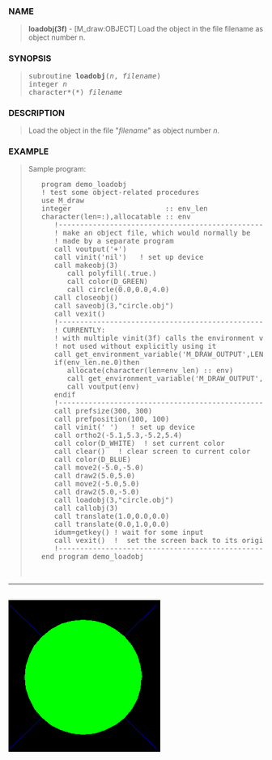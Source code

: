 <?
<body>
  <a name="top" id="top"></a>
  <div id="Container">
    <div id="Content">
      <div class="c194">
      </div><a name="0"></a>
      <h3><a name="0">NAME</a></h3>
      <blockquote>
        <b>loadobj(3f)</b> - [M_draw:OBJECT] Load the object in the file filename as object number n. <b></b>
      </blockquote><a name="contents" id="contents"></a>
      <h3><a name="4">SYNOPSIS</a></h3>
      <blockquote>
        <pre>
subroutine <b>loadobj</b>(<i>n</i>, <i>filename</i>)
integer <i>n</i>
character*(*) <i>filename</i>
</pre>
      </blockquote><a name="2"></a>
      <h3><a name="2">DESCRIPTION</a></h3>
      <blockquote>
        Load the object in the file "<i>filename</i>" as object number <i>n</i>.
      </blockquote><a name="3"></a>
      <h3><a name="3">EXAMPLE</a></h3>
      <blockquote>
        Sample program:
        <pre>
   program demo_loadobj
   ! test some object-related procedures
   use M_draw
   integer                      :: env_len
   character(len=:),allocatable :: env
      !------------------------------------------------------------
      ! make an object file, which would normally be
      ! made by a separate program
      call voutput('+')
      call vinit('nil')   ! set up device
      call makeobj(3)
         call polyfill(.true.)
         call color(D_GREEN)
         call circle(0.0,0.0,4.0)
      call closeobj()
      call saveobj(3,"circle.obj")
      call vexit()
      !------------------------------------------------------------
      ! CURRENTLY:
      ! with multiple vinit(3f) calls the environment variable is
      ! not used without explicitly using it
      call get_environment_variable('M_DRAW_OUTPUT',LENGTH=env_len)
      if(env_len.ne.0)then
         allocate(character(len=env_len) :: env)
         call get_environment_variable('M_DRAW_OUTPUT',env)
         call voutput(env)
      endif
      !------------------------------------------------------------
      call prefsize(300, 300)
      call prefposition(100, 100)
      call vinit(' ')   ! set up device
      call ortho2(-5.1,5.3,-5.2,5.4)
      call color(D_WHITE)  ! set current color
      call clear()   ! clear screen to current color
      call color(D_BLUE)
      call move2(-5.0,-5.0)
      call draw2(5.0,5.0)
      call move2(-5.0,5.0)
      call draw2(5.0,-5.0)
      call loadobj(3,"circle.obj")
      call callobj(3)
      call translate(1.0,0.0,0.0)
      call translate(0.0,1.0,0.0)
      idum=getkey() ! wait for some input
      call vexit()  !  set the screen back to its original state
      !------------------------------------------------------------
   end program demo_loadobj
<br />
</pre>
      </blockquote>
      <hr />
      <br />
      <div class="c194"><img src="../images/loadobj.3m_draw.gif" /></div>
    </div>
  </div>
</body>
